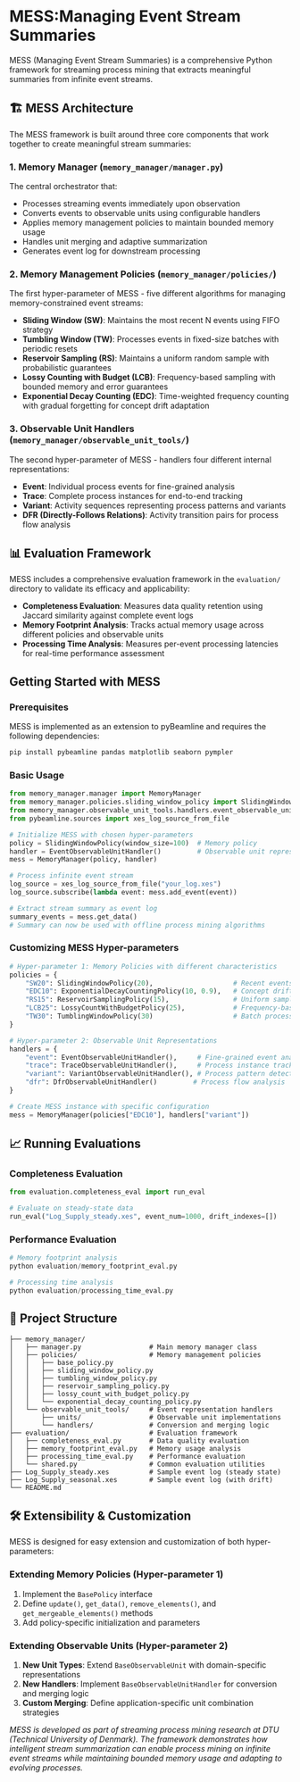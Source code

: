 # MESS:Managing Event Stream Summaries

MESS (Managing Event Stream Summaries) is a comprehensive Python framework for streaming process mining that extracts meaningful summaries from infinite event streams.

## 🏗️ MESS Architecture

The MESS framework is built around three core components that work together to create meaningful stream summaries:

### 1. Memory Manager (`memory_manager/manager.py`)
The central orchestrator that:
- Processes streaming events immediately upon observation
- Converts events to observable units using configurable handlers
- Applies memory management policies to maintain bounded memory usage
- Handles unit merging and adaptive summarization
- Generates event log for downstream processing

### 2. Memory Management Policies (`memory_manager/policies/`)
The first hyper-parameter of MESS - five different algorithms for managing memory-constrained event streams:

- **Sliding Window (SW)**: Maintains the most recent N events using FIFO strategy
- **Tumbling Window (TW)**: Processes events in fixed-size batches with periodic resets
- **Reservoir Sampling (RS)**: Maintains a uniform random sample with probabilistic guarantees
- **Lossy Counting with Budget (LCB)**: Frequency-based sampling with bounded memory and error guarantees
- **Exponential Decay Counting (EDC)**: Time-weighted frequency counting with gradual forgetting for concept drift adaptation

### 3. Observable Unit Handlers (`memory_manager/observable_unit_tools/`)
The second hyper-parameter of MESS - handlers four different internal representations:

- **Event**: Individual process events for fine-grained analysis
- **Trace**: Complete process instances for end-to-end tracking
- **Variant**: Activity sequences representing process patterns and variants
- **DFR (Directly-Follows Relations)**: Activity transition pairs for process flow analysis

## 📊 Evaluation Framework

MESS includes a comprehensive evaluation framework in the `evaluation/` directory to validate its efficacy and applicability:

- **Completeness Evaluation**: Measures data quality retention using Jaccard similarity against complete event logs
- **Memory Footprint Analysis**: Tracks actual memory usage across different policies and observable units
- **Processing Time Analysis**: Measures per-event processing latencies for real-time performance assessment

## Getting Started with MESS

### Prerequisites

MESS is implemented as an extension to pyBeamline and requires the following dependencies:

```bash
pip install pybeamline pandas matplotlib seaborn pympler
```

### Basic Usage

```python
from memory_manager.manager import MemoryManager
from memory_manager.policies.sliding_window_policy import SlidingWindowPolicy
from memory_manager.observable_unit_tools.handlers.event_observable_unit_handler import EventObservableUnitHandler
from pybeamline.sources import xes_log_source_from_file

# Initialize MESS with chosen hyper-parameters
policy = SlidingWindowPolicy(window_size=100)  # Memory policy
handler = EventObservableUnitHandler()         # Observable unit representation
mess = MemoryManager(policy, handler)

# Process infinite event stream
log_source = xes_log_source_from_file("your_log.xes")
log_source.subscribe(lambda event: mess.add_event(event))

# Extract stream summary as event log
summary_events = mess.get_data()
# Summary can now be used with offline process mining algorithms
```

### Customizing MESS Hyper-parameters

```python
# Hyper-parameter 1: Memory Policies with different characteristics
policies = {
    "SW20": SlidingWindowPolicy(20),                    # Recent events focus
    "EDC10": ExponentialDecayCountingPolicy(10, 0.9),   # Concept drift adaptation
    "RS15": ReservoirSamplingPolicy(15),                # Uniform sampling
    "LCB25": LossyCountWithBudgetPolicy(25),            # Frequency-based retention
    "TW30": TumblingWindowPolicy(30)                    # Batch processing
}

# Hyper-parameter 2: Observable Unit Representations
handlers = {
    "event": EventObservableUnitHandler(),     # Fine-grained event analysis
    "trace": TraceObservableUnitHandler(),     # Process instance tracking  
    "variant": VariantObservableUnitHandler(), # Process pattern detection
    "dfr": DfrObservableUnitHandler()         # Process flow analysis
}

# Create MESS instance with specific configuration
mess = MemoryManager(policies["EDC10"], handlers["variant"])
```

## 📈 Running Evaluations

### Completeness Evaluation
```python
from evaluation.completeness_eval import run_eval

# Evaluate on steady-state data
run_eval("Log_Supply_steady.xes", event_num=1000, drift_indexes=[])
```

### Performance Evaluation
```python
# Memory footprint analysis
python evaluation/memory_footprint_eval.py

# Processing time analysis  
python evaluation/processing_time_eval.py
```

## 📁 Project Structure

```
├── memory_manager/
│   ├── manager.py                 # Main memory manager class
│   ├── policies/                  # Memory management policies
│   │   ├── base_policy.py
│   │   ├── sliding_window_policy.py
│   │   ├── tumbling_window_policy.py
│   │   ├── reservoir_sampling_policy.py
│   │   ├── lossy_count_with_budget_policy.py
│   │   └── exponential_decay_counting_policy.py
│   └── observable_unit_tools/     # Event representation handlers
│       ├── units/                 # Observable unit implementations
│       └── handlers/              # Conversion and merging logic
├── evaluation/                    # Evaluation framework
│   ├── completeness_eval.py       # Data quality evaluation
│   ├── memory_footprint_eval.py   # Memory usage analysis
│   ├── processing_time_eval.py    # Performance evaluation
│   └── shared.py                  # Common evaluation utilities
├── Log_Supply_steady.xes          # Sample event log (steady state)
├── Log_Supply_seasonal.xes        # Sample event log (with drift)
└── README.md
```

## 🛠️ Extensibility & Customization

MESS is designed for easy extension and customization of both hyper-parameters:

### Extending Memory Policies (Hyper-parameter 1)
1. Implement the `BasePolicy` interface
2. Define `update()`, `get_data()`, `remove_elements()`, and `get_mergeable_elements()` methods
3. Add policy-specific initialization and parameters

### Extending Observable Units (Hyper-parameter 2)  
1. **New Unit Types**: Extend `BaseObservableUnit` with domain-specific representations
2. **New Handlers**: Implement `BaseObservableUnitHandler` for conversion and merging logic
3. **Custom Merging**: Define application-specific unit combination strategies


*MESS is developed as part of streaming process mining research at DTU (Technical University of Denmark). The framework demonstrates how intelligent stream summarization can enable process mining on infinite event streams while maintaining bounded memory usage and adapting to evolving processes.*
